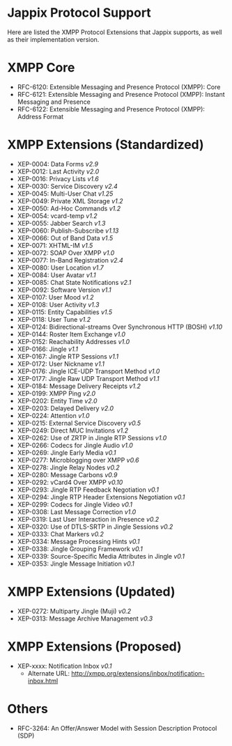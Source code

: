 Jappix Protocol Support
=======================

Here are listed the XMPP Protocol Extensions that Jappix supports, as well as their implementation version.


# XMPP Core

 * RFC-6120: Extensible Messaging and Presence Protocol (XMPP): Core
 * RFC-6121: Extensible Messaging and Presence Protocol (XMPP): Instant Messaging and Presence
 * RFC-6122: Extensible Messaging and Presence Protocol (XMPP): Address Format


# XMPP Extensions (Standardized)

 * XEP-0004: Data Forms *v2.9*
 * XEP-0012: Last Activity *v2.0*
 * XEP-0016: Privacy Lists *v1.6*
 * XEP-0030: Service Discovery *v2.4*
 * XEP-0045: Multi-User Chat *v1.25*
 * XEP-0049: Private XML Storage *v1.2*
 * XEP-0050: Ad-Hoc Commands *v1.2*
 * XEP-0054: vcard-temp *v1.2*
 * XEP-0055: Jabber Search *v1.3*
 * XEP-0060: Publish-Subscribe *v1.13*
 * XEP-0066: Out of Band Data *v1.5*
 * XEP-0071: XHTML-IM *v1.5*
 * XEP-0072: SOAP Over XMPP *v1.0*
 * XEP-0077: In-Band Registration *v2.4*
 * XEP-0080: User Location *v1.7*
 * XEP-0084: User Avatar *v1.1*
 * XEP-0085: Chat State Notifications *v2.1*
 * XEP-0092: Software Version *v1.1*
 * XEP-0107: User Mood *v1.2*
 * XEP-0108: User Activity *v1.3*
 * XEP-0115: Entity Capabilities *v1.5*
 * XEP-0118: User Tune *v1.2*
 * XEP-0124: Bidirectional-streams Over Synchronous HTTP (BOSH) *v1.10*
 * XEP-0144: Roster Item Exchange *v1.0*
 * XEP-0152: Reachability Addresses *v1.0*
 * XEP-0166: Jingle *v1.1*
 * XEP-0167: Jingle RTP Sessions *v1.1*
 * XEP-0172: User Nickname *v1.1*
 * XEP-0176: Jingle ICE-UDP Transport Method *v1.0*
 * XEP-0177: Jingle Raw UDP Transport Method *v1.1*
 * XEP-0184: Message Delivery Receipts *v1.2*
 * XEP-0199: XMPP Ping *v2.0*
 * XEP-0202: Entity Time *v2.0*
 * XEP-0203: Delayed Delivery *v2.0*
 * XEP-0224: Attention *v1.0*
 * XEP-0215: External Service Discovery *v0.5*
 * XEP-0249: Direct MUC Invitations *v1.2*
 * XEP-0262: Use of ZRTP in Jingle RTP Sessions *v1.0*
 * XEP-0266: Codecs for Jingle Audio *v1.0*
 * XEP-0269: Jingle Early Media *v0.1*
 * XEP-0277: Microblogging over XMPP *v0.6*
 * XEP-0278: Jingle Relay Nodes *v0.2*
 * XEP-0280: Message Carbons *v0.9*
 * XEP-0292: vCard4 Over XMPP *v0.10*
 * XEP-0293: Jingle RTP Feedback Negotiation *v0.1*
 * XEP-0294: Jingle RTP Header Extensions Negotiation *v0.1*
 * XEP-0299: Codecs for Jingle Video *v0.1*
 * XEP-0308: Last Message Correction *v1.0*
 * XEP-0319: Last User Interaction in Presence *v0.2*
 * XEP-0320: Use of DTLS-SRTP in Jingle Sessions *v0.2*
 * XEP-0333: Chat Markers *v0.2*
 * XEP-0334: Message Processing Hints *v0.1*
 * XEP-0338: Jingle Grouping Framework *v0.1*
 * XEP-0339: Source-Specific Media Attributes in Jingle *v0.1*
 * XEP-0353: Jingle Message Initiation *v0.1*


# XMPP Extensions (Updated)

 * XEP-0272: Multiparty Jingle (Muji) *v0.2*
 * XEP-0313: Message Archive Management *v0.3*


# XMPP Extensions (Proposed)
 * XEP-xxxx: Notification Inbox *v0.1*
   * Alternate URL: http://xmpp.org/extensions/inbox/notification-inbox.html


# Others

 * RFC-3264: An Offer/Answer Model with Session Description Protocol (SDP)
